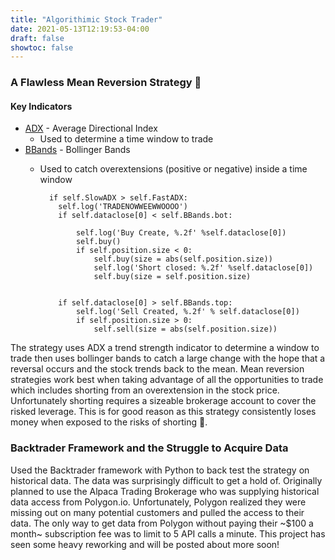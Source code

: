 ```yaml
---
title: "Algorithimic Stock Trader"
date: 2021-05-13T12:19:53-04:00
draft: false
showtoc: false
---
```

### A Flawless Mean Reversion Strategy 🚀
#### Key Indicators
* [ADX](https://www.investopedia.com/articles/trading/07/adx-trend-indicator.asp) - Average Directional Index 
  * Used to determine a time window to trade
* [BBands](https://www.investopedia.com/terms/b/bollingerbands.asp) - Bollinger Bands
  * Used to catch overextensions (positive or negative) inside a time window 






		



	      if self.SlowADX > self.FastADX:
            self.log('TRADENOWWEEWWOOOO')
            if self.dataclose[0] < self.BBands.bot:

                self.log('Buy Create, %.2f' %self.dataclose[0])
                self.buy()
                if self.position.size < 0:
                    self.buy(size = abs(self.position.size))
                    self.log('Short closed: %.2f' %self.dataclose[0])
                    self.buy(size = self.position.size)


            if self.dataclose[0] > self.BBands.top:
                self.log('Sell Created, %.2f' % self.dataclose[0])
                if self.position.size > 0:
                    self.sell(size = abs(self.position.size))
The strategy uses ADX a trend strength indicator to determine a window to trade then uses bollinger bands to catch a large change with the hope that a reversal occurs and the stock trends back to the mean. Mean reversion strategies work best when taking advantage of all the opportunities to trade which includes shorting from an overextension in the stock price. Unfortunately shorting requires a sizeable brokerage account to cover the risked leverage. This is for good reason as this strategy consistently loses money when exposed to the risks of shorting 🤫. 
### Backtrader Framework and the Struggle to Acquire Data

Used the Backtrader framework with Python to back test the strategy on historical data. The data was surprisingly difficult to get a hold of. Originally planned to use the Alpaca Trading Brokerage who was supplying historical data access from Polygon.io. Unfortunately, Polygon realized they were missing out on many potential customers and pulled the access to their data. The only way to get data from Polygon without paying their ~$100 a month~ subscription fee was to limit to 5 API calls a minute. This project has seen some heavy reworking and will be posted about more soon! 
